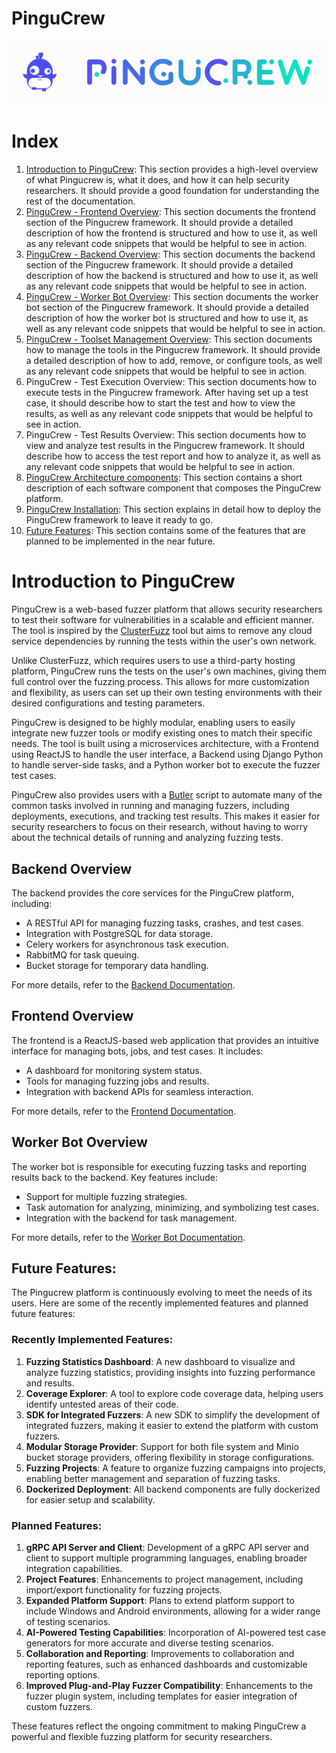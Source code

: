 # PinguCrew

![Logo](pingucrew_logo.png)

# Index

1. [Introduction to PinguCrew](#Introduction-to-PinguCrew): This section provides a high-level overview of what Pingucrew is, what it does, and how it can help security researchers. It should provide a good foundation for understanding the rest of the documentation.
2. [PinguCrew - Frontend Overview](src/frontend/README.md): This section documents the frontend section of the Pingucrew framework. It should provide a detailed description of how the frontend is structured and how to use it, as well as any relevant code snippets that would be helpful to see in action.
3. [PinguCrew - Backend Overview](src/backend/README.md): This section documents the backend section of the Pingucrew framework. It should provide a detailed description of how the backend is structured and how to use it, as well as any relevant code snippets that would be helpful to see in action.
4. [PinguCrew - Worker Bot Overview](src/pingubot/README.md): This section documents the worker bot section of the Pingucrew framework. It should provide a detailed description of how the worker bot is structured and how to use it, as well as any relevant code snippets that would be helpful to see in action.
5. [PinguCrew - Toolset Management Overview](docs/butler.md): This section documents how to manage the tools in the Pingucrew framework. It should provide a detailed description of how to add, remove, or configure tools, as well as any relevant code snippets that would be helpful to see in action.
6. PinguCrew - Test Execution Overview: This section documents how to execute tests in the Pingucrew framework. After having set up a test case, it should describe how to start the test and how to view the results, as well as any relevant code snippets that would be helpful to see in action.
7. PinguCrew - Test Results Overview: This section documents how to view and analyze test results in the Pingucrew framework. It should describe how to access the test report and how to analyze it, as well as any relevant code snippets that would be helpful to see in action.
8. [PinguCrew Architecture components](docs/components.md): This section contains a short description of each software component that composes the PinguCrew platform.
9. [PinguCrew Installation](docs/deployment_instructions.md): This section explains in detail how to deploy the PinguCrew framework to leave it ready to go.
10. [Future Features](#future-features): This section contains some of the features that are planned to be implemented in the near future.

# Introduction to PinguCrew

PinguCrew is a web-based fuzzer platform that allows security researchers to test their software for vulnerabilities in a scalable and efficient manner. The tool is inspired by the [ClusterFuzz](https://google.github.io/clusterfuzz/) tool but aims to remove any cloud service dependencies by running the tests within the user's own network.

Unlike ClusterFuzz, which requires users to use a third-party hosting platform, PinguCrew runs the tests on the user's own machines, giving them full control over the fuzzing process. This allows for more customization and flexibility, as users can set up their own testing environments with their desired configurations and testing parameters.

PinguCrew is designed to be highly modular, enabling users to easily integrate new fuzzer tools or modify existing ones to match their specific needs. The tool is built using a microservices architecture, with a Frontend using ReactJS to handle the user interface, a Backend using Django Python to handle server-side tasks, and a Python worker bot to execute the fuzzer test cases.

PinguCrew also provides users with a [Butler](docs/butler.md) script to automate many of the common tasks involved in running and managing fuzzers, including deployments, executions, and tracking test results. This makes it easier for security researchers to focus on their research, without having to worry about the technical details of running and analyzing fuzzing tests.

## Backend Overview

The backend provides the core services for the PinguCrew platform, including:

- A RESTful API for managing fuzzing tasks, crashes, and test cases.
- Integration with PostgreSQL for data storage.
- Celery workers for asynchronous task execution.
- RabbitMQ for task queuing.
- Bucket storage for temporary data handling.

For more details, refer to the [Backend Documentation](src/backend/README.md).

## Frontend Overview

The frontend is a ReactJS-based web application that provides an intuitive interface for managing bots, jobs, and test cases. It includes:

- A dashboard for monitoring system status.
- Tools for managing fuzzing jobs and results.
- Integration with backend APIs for seamless interaction.

For more details, refer to the [Frontend Documentation](src/frontend/README.md).

## Worker Bot Overview

The worker bot is responsible for executing fuzzing tasks and reporting results back to the backend. Key features include:

- Support for multiple fuzzing strategies.
- Task automation for analyzing, minimizing, and symbolizing test cases.
- Integration with the backend for task management.

For more details, refer to the [Worker Bot Documentation](src/pingubot/README.md).

## Future Features:

The Pingucrew platform is continuously evolving to meet the needs of its users. Here are some of the recently implemented features and planned future features:

### Recently Implemented Features:

1. **Fuzzing Statistics Dashboard**: A new dashboard to visualize and analyze fuzzing statistics, providing insights into fuzzing performance and results.
2. **Coverage Explorer**: A tool to explore code coverage data, helping users identify untested areas of their code.
3. **SDK for Integrated Fuzzers**: A new SDK to simplify the development of integrated fuzzers, making it easier to extend the platform with custom fuzzers.
4. **Modular Storage Provider**: Support for both file system and Minio bucket storage providers, offering flexibility in storage configurations.
5. **Fuzzing Projects**: A feature to organize fuzzing campaigns into projects, enabling better management and separation of fuzzing tasks.
6. **Dockerized Deployment**: All backend components are fully dockerized for easier setup and scalability.

### Planned Features:

1. **gRPC API Server and Client**: Development of a gRPC API server and client to support multiple programming languages, enabling broader integration capabilities.
2. **Project Features**: Enhancements to project management, including import/export functionality for fuzzing projects.
3. **Expanded Platform Support**: Plans to extend platform support to include Windows and Android environments, allowing for a wider range of testing scenarios.
4. **AI-Powered Testing Capabilities**: Incorporation of AI-powered test case generators for more accurate and diverse testing scenarios.
5. **Collaboration and Reporting**: Improvements to collaboration and reporting features, such as enhanced dashboards and customizable reporting options.
6. **Improved Plug-and-Play Fuzzer Compatibility**: Enhancements to the fuzzer plugin system, including templates for easier integration of custom fuzzers.

These features reflect the ongoing commitment to making PinguCrew a powerful and flexible fuzzing platform for security researchers.

